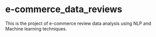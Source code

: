 # e-commerce_data_reviews
This is the project of e-commerce review data analysis using NLP and Machine learning techniques.
